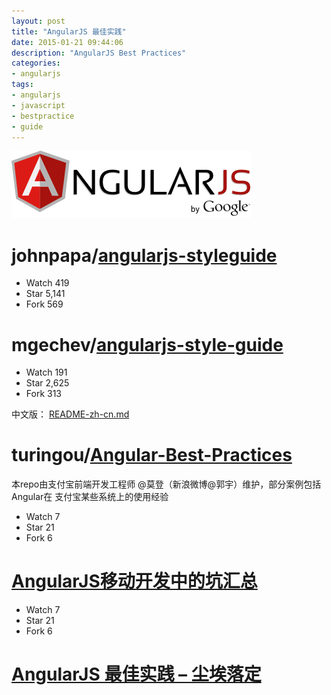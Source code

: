 ```yaml
---
layout: post
title: "AngularJS 最佳实践"
date: 2015-01-21 09:44:06
description: "AngularJS Best Practices"
categories: 
- angularjs
tags:
- angularjs
- javascript
- bestpractice
- guide
---
```

![](/img/2015-01-21-AngularJS-Best-Practices-001.png)
<!--more-->

# johnpapa/[angularjs-styleguide](https://github.com/johnpapa/angularjs-styleguide)

- Watch 419
- Star 5,141
- Fork 569

# mgechev/[angularjs-style-guide](https://github.com/mgechev/angularjs-style-guide)

- Watch 191
- Star 2,625
- Fork 313

中文版：
[README-zh-cn.md](https://github.com/mgechev/angularjs-style-guide/blob/master/README-zh-cn.md "README-zh-cn.md")

# turingou/[Angular-Best-Practices](https://github.com/turingou/Angular-Best-Practices)
本repo由支付宝前端开发工程师 @莫登（新浪微博@郭宇）维护，部分案例包括Angular在 支付宝某些系统上的使用经验

- Watch 7
- Star 21
- Fork 6

# [AngularJS移动开发中的坑汇总](http://blog.csdn.net/offbye/article/details/38490821)

- Watch 7
- Star 21
- Fork 6

# [AngularJS 最佳实践 – 尘埃落定](http://www.lovelucy.info/angularjs-best-practices.html)
